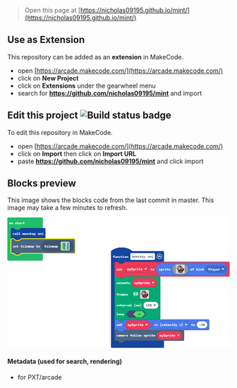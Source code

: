  


> Open this page at [https://nicholas09195.github.io/mint/](https://nicholas09195.github.io/mint/)

## Use as Extension

This repository can be added as an **extension** in MakeCode.

* open [https://arcade.makecode.com/](https://arcade.makecode.com/)
* click on **New Project**
* click on **Extensions** under the gearwheel menu
* search for **https://github.com/nicholas09195/mint** and import

## Edit this project ![Build status badge](https://github.com/nicholas09195/mint/workflows/MakeCode/badge.svg)

To edit this repository in MakeCode.

* open [https://arcade.makecode.com/](https://arcade.makecode.com/)
* click on **Import** then click on **Import URL**
* paste **https://github.com/nicholas09195/mint** and click import

## Blocks preview

This image shows the blocks code from the last commit in master.
This image may take a few minutes to refresh.

![A rendered view of the blocks](https://github.com/nicholas09195/mint/raw/master/.github/makecode/blocks.png)

#### Metadata (used for search, rendering)

* for PXT/arcade
<script src="https://makecode.com/gh-pages-embed.js"></script><script>makeCodeRender("{{ site.makecode.home_url }}", "{{ site.github.owner_name }}/{{ site.github.repository_name }}");</script>
